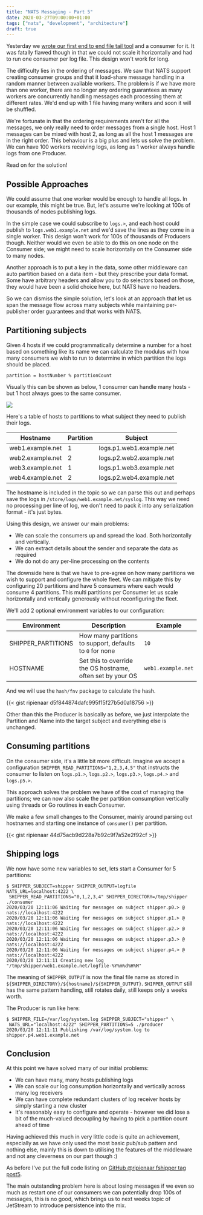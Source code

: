 ```yaml
---
title: "NATS Messaging - Part 5"
date: 2020-03-27T09:00:00+01:00
tags: ["nats", "development", "architecture"]
draft: true
---
```


Yesterday we [wrote our first end to end file tail tool](https://choria.io/blog/post/2020/03/26/nats_patterns_4/) and a consumer for it. It was fatally flawed though in that we could not scale it horizontally and had to run one consumer per log file. This design won't work for long.

The difficulty lies in the ordering of messages. We saw that NATS support creating consumer groups and that it load-share message handling in a random manner between available workers. The problem is if we have more than one worker, there are no longer any ordering guarantees as many workers are concurrently handling messages each processing them at different rates. We'd end up with 1 file having many writers and soon it will be shuffled.

We're fortunate in that the ordering requirements aren't for all the messages, we only really need to order messages from a single host. Host 1 messages can be mixed with host 2, as long as all the host 1 messages are in the right order. This behaviour is a big plus and lets us solve the problem. We can have 100 workers receiving logs, as long as 1 worker always handle logs from one Producer.

Read on for the solution!

<!--more-->
## Possible Approaches

We could assume that one worker would be enough to handle all logs. In our example, this might be true. But, let's assume we're looking at 100s of thousands of nodes publishing logs.

In the simple case we could subscribe to `logs.>`, and each host could publish to `logs.web1.example.net` and we'd save the lines as they come in a single worker. This design won't work for 100s of thousands of Producers though. Neither would we even be able to do this on one node on the Consumer side; we might need to scale horizontally on the Consumer side to many nodes.

Another approach is to put a key in the data, some other middleware can auto partition based on a data item - but they prescribe your data format. Some have arbitrary headers and allow you to do selectors based on those, they would have been a solid choice here, but NATS have no headers.

So we can dismiss the simple solution, let's look at an approach that let us span the message flow across many subjects while maintaining per-publisher order guarantees and that works with NATS.

## Partitioning subjects

Given 4 hosts if we could programmatically determine a number for a host based on something like its name we can calculate the modulus with how many consumers we wish to run to determine in which partition the logs should be placed.

```
partition = hostNumber % partitionCount
```

Visually this can be shown as below, 1 consumer can handle many hosts - but 1 host always goes to the same consumer.

![](/blog/mom/partitioned-overview.png)

Here's a table of hosts to partitions to what subject they need to publish their logs.

|Hostname|Partition|Subject|
|--------|---------|-------|
|web1.example.net|1|logs.p1.web1.example.net|
|web2.example.net|2|logs.p2.web2.example.net|
|web3.example.net|1|logs.p1.web3.example.net|
|web4.example.net|2|logs.p2.web4.example.net|

The hostname is included in the topic so we can parse this out and perhaps save the logs in `/store/logs/web1.example.net/syslog`. This way we need no processing per line of log, we don't need to pack it into any serialization format - it's just bytes.

Using this design, we answer our main problems:

 * We can scale the consumers up and spread the load. Both horizontally and vertically.
 * We can extract details about the sender and separate the data as required
 * We do not do any per-line processing on the contents

The downside here is that we have to pre-agree on how many partitions we wish to support and configure the whole fleet. We can mitigate this by configuring 20 partitions and have 5 consumers where each would consume 4 partitions. This multi partitions per Consumer let us scale horizontally and vertically generously without reconfiguring the fleet.

We'll add 2 optional environment variables to our configuration:

|Environment|Description|Example|
|-----------|-----------|-------|
|SHIPPER_PARTITIONS|How many partitions to support, defaults to `0` for none|`10`|
|HOSTNAME|Set this to override the OS hostname, often set by your OS|`web1.example.net`|

And we will use the `hash/fnv` package to calculate the hash.

{{< gist ripienaar d5f844874dafc995f15f27b5d0a18756 >}}

Other than this the Producer is basically as before, we just interpolate the Partition and Name into the target subject and everything else is unchanged.

## Consuming partitions

On the consumer side, it's a little bit more difficult. Imagine we accept a configuration `SHIPPER_READ_PARTITIONS="1,2,3,4,5"` that instructs the consumer to listen on `logs.p1.>`, `logs.p2.>`, `logs.p3.>`, `logs.p4.>` and `logs.p5.>`. 

This approach solves the problem we have of the cost of managing the partitions; we can now also scale the per partition consumption vertically using threads or Go routines in each Consumer.

We make a few small changes to the Consumer, mainly around parsing out hostnames and starting one instance of `consumer()` per partition.

{{< gist ripienaar 44d75acb9d228a7b92c9f7a52e2f92cf >}}

## Shipping logs

We now have some new variables to set, lets start a Consumer for 5 partitions:

```
$ SHIPPER_SUBJECT=shipper SHIPPER_OUTPUT=logfile NATS_URL=localhost:4222 \
 SHIPPER_READ_PARTITIONS="0,1,2,3,4" SHIPPER_DIRECTORY=/tmp/shipper ./consumer
2020/03/20 12:11:06 Waiting for messages on subject shipper.p0.> @ nats://localhost:4222
2020/03/20 12:11:06 Waiting for messages on subject shipper.p1.> @ nats://localhost:4222
2020/03/20 12:11:06 Waiting for messages on subject shipper.p2.> @ nats://localhost:4222
2020/03/20 12:11:06 Waiting for messages on subject shipper.p3.> @ nats://localhost:4222
2020/03/20 12:11:06 Waiting for messages on subject shipper.p4.> @ nats://localhost:4222
2020/03/20 12:11:11 Creating new log "/tmp/shipper/web1.example.net/logfile-%Y%m%d%H%M"
``` 

The meaning of `SHIPPER_OUTPUT` is now the final file name as stored in `${SHIPPER_DIRECTORY}/${hostname}/${SHIPPER_OUTPUT}`. `SHIPPER_OUTPUT` still has the same pattern handling, still rotates daily, still keeps only a weeks worth.

The Producer is run like here:

```
$ SHIPPER_FILE=/var/log/system.log SHIPPER_SUBJECT="shipper" \
 NATS_URL="localhost:4222" SHIPPER_PARTITIONS=5 ./producer 
2020/03/20 12:11:11 Publishing /var/log/system.log to shipper.p4.web1.example.net
```

## Conclusion

At this point we have solved many of our initial problems:

 * We can have many, many hosts publishing logs
 * We can scale our log consumption horizontally and vertically across many log receivers
 * We can have complete redundant clusters of log receiver hosts by simply starting a new cluster
 * It's reasonably easy to configure and operate - however we did lose a bit of the much-valued decoupling by having to pick a partition count ahead of time

Having achieved this much in very little code is quite an achievement, especially as we have only used the most basic pub/sub pattern and nothing else, mainly this is down to utilising the features of the middleware and not any cleverness on our part though :)

As before I've put the full code listing on [GitHub @ripienaar fshipper tag post5](https://github.com/ripienaar/fshipper/tree/post5).

The main outstanding problem here is about losing messages if we even so much as restart one of our consumers we can potentially drop 100s of messages, this is no good, which brings us to next weeks topic of JetStream to introduce persistence into the mix.
